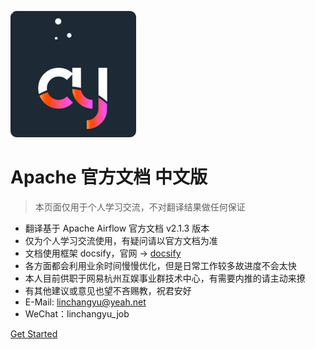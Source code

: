 ![logo](._coverpage_images/cy_logo.png)
# Apache 官方文档 中文版

> 本页面仅用于个人学习交流，不对翻译结果做任何保证

* 翻译基于 Apache Airflow 官方文档 v2.1.3 版本
* 仅为个人学习交流使用，有疑问请以官方文档为准
* 文档使用框架 docsify，官网 -> [docsify](https://docsify.js.org/#/) 
* 各方面都会利用业余时间慢慢优化，但是日常工作较多故进度不会太快
* 本人目前供职于网易杭州互娱事业群技术中心，有需要内推的请主动来撩
* 有其他建议或意见也望不吝赐教，祝君安好
* E-Mail: linchangyu@yeah.net
* WeChat：linchangyu_job

[Get Started](#Apache_Airflow_Doc)